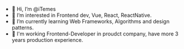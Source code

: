 - 👋 Hi, I’m @iTemes
- 👀 I’m interested in Frontend dev, Vue, React, ReactNative.
- 🌱 I’m currently learning Web Frameworks, Algorithms and design patterns.
- 💼 I'm working Frontend-Developer in proudct company, have more 3 years production experience.


<!---
iTemes/iTemes is a ✨ special ✨ repository because its `README.md` (this file) appears on your GitHub profile.
You can click the Preview link to take a look at your changes.
--->
